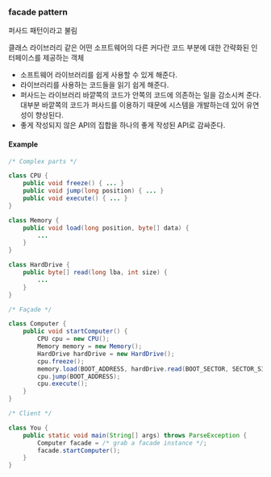 ### facade pattern

퍼사드 패턴이라고 불림

클래스 라이브러리 같은 어떤 소프트웨어의 다른 커다란 코드 부분에 대한 간략화된 인터페이스를 제공하는 객체

* 소프트웨어 라이브러리를 쉽게 사용할 수 있게 해준다.
* 라이브러리를 사용하는 코드들을 읽기 쉽게 해준다.
* 퍼사드는 라이브러리 바깥쪽의 코드가 안쪽의 코드에 의존하는 일을 감소시켜 준다. 대부분 바깥쪽의 코드가 퍼사드를 이용하기 때문에 시스템을 개발하는데 있어 유연성이 향상된다.
* 좋게 작성되지 않은 API의 집합을 하나의 좋게 작성된 API로 감싸준다.

#### Example

```java
/* Complex parts */

class CPU {
	public void freeze() { ... }
	public void jump(long position) { ... }
	public void execute() { ... }
}

class Memory {
	public void load(long position, byte[] data) {
		...
	}
}

class HardDrive {
	public byte[] read(long lba, int size) {
		...
	}
}

/* Façade */

class Computer {
	public void startComputer() {
        CPU cpu = new CPU();
        Memory memory = new Memory();
        HardDrive hardDrive = new HardDrive();
		cpu.freeze();
		memory.load(BOOT_ADDRESS, hardDrive.read(BOOT_SECTOR, SECTOR_SIZE));
		cpu.jump(BOOT_ADDRESS);
		cpu.execute();
	}
}

/* Client */

class You {
	public static void main(String[] args) throws ParseException {
		Computer facade = /* grab a facade instance */;
		facade.startComputer();
	}
}
```